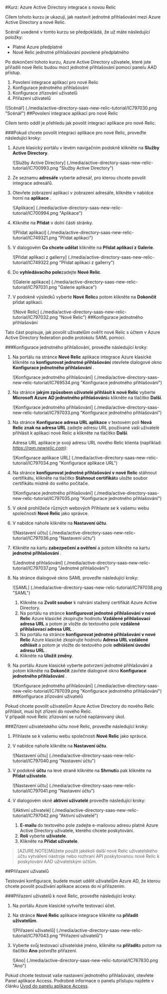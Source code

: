 <properties 
    pageTitle="Kurz: Azure Active Directory integrace s novou Relic | Microsoft Azure" 
    description="Naučte se používat novou Relic s Azure Active Directory povolit jednotné přihlašování, automatické vytváření a další!" 
    services="active-directory" 
    authors="jeevansd"  
    documentationCenter="na" 
    manager="femila"/>
<tags 
    ms.service="active-directory" 
    ms.devlang="na" 
    ms.topic="article" 
    ms.tgt_pltfrm="na" 
    ms.workload="identity" 
    ms.date="09/29/2016" 
    ms.author="jeedes" />

#<a name="tutorial-azure-active-directory-integration-with-new-relic"></a>Kurz: Azure Active Directory integrace s novou Relic
  
Cílem tohoto kurzu je ukazují, jak nastavit jednotné přihlašování mezi Azure Active Directory a nové Relic.
  
Scénář uvedené v tomto kurzu se předpokládá, že už máte následující položky:

-   Platné Azure předplatné
-   Nové Relic jednotné přihlašování povolené předplatného
  
Po dokončení tohoto kurzu, Azure Active Directory uživatele, které jste přiřadili nové Relic budou moct jednotné přihlašování pomocí panelu AAD přístup.

1.  Povolení integrace aplikací pro nové Relic
2.  Konfigurace jednotného přihlašování
3.  Konfigurace zřizování uživatelů
4.  Přiřazení uživatelů

![Scénář] (./media/active-directory-saas-new-relic-tutorial/IC797030.png "Scénář")
##<a name="enabling-the-application-integration-for-new-relic"></a>Povolení integrace aplikací pro nové Relic
  
Cílem tento oddíl je přehledu jak povolit integraci aplikace pro nové Relic.

###<a name="to-enable-the-application-integration-for-new-relic-perform-the-following-steps"></a>Pokud chcete povolit integraci aplikace pro nové Relic, proveďte následující kroky:

1.  Azure klasický portálu v levém navigačním podokně klikněte na **Služby Active Directory**.

    ![Služby Active Directory] (./media/active-directory-saas-new-relic-tutorial/IC700993.png "Služby Active Directory")

2.  Ze seznamu **adresáře** vyberte adresář, pro kterou chcete povolit integrace adresářů.

3.  Otevřete zobrazení aplikací v zobrazení adresáře, klikněte v nabídce horní na **aplikace** .

    ![Aplikace] (./media/active-directory-saas-new-relic-tutorial/IC700994.png "Aplikace")

4.  Klikněte na **Přidat** v dolní části stránky.

    ![Přidat aplikaci] (./media/active-directory-saas-new-relic-tutorial/IC749321.png "Přidat aplikaci")

5.  V dialogovém **Co chcete udělat** klikněte na **Přidat aplikaci z Galerie**.

    ![Přidat aplikaci z gallerry] (./media/active-directory-saas-new-relic-tutorial/IC749322.png "Přidat aplikaci z gallerry")

6.  Do **vyhledávacího pole**zadejte **Nové Relic**.

    ![Galerie aplikace] (./media/active-directory-saas-new-relic-tutorial/IC797031.png "Galerie aplikace")

7.  V podokně výsledků vyberte **Nové Relic**a potom klikněte na **Dokončit** přidat aplikaci.

    ![Nové Relic] (./media/active-directory-saas-new-relic-tutorial/IC797032.png "Nové Relic")
##<a name="configuring-single-sign-on"></a>Konfigurace jednotného přihlašování
  
Tato část popisuje, jak povolit uživatelům ověřit nové Relic s účtem v Azure Active Directory federation podle protokolu SAML pomocí.

###<a name="to-configure-single-sign-on-perform-the-following-steps"></a>Konfigurace jednotného přihlašování, proveďte následující kroky:

1.  Na portálu na stránce **Nové Relic** aplikace integrace Azure klasické klikněte na **konfigurovat jednotné přihlašování** otevřete dialogové okno **Konfigurace jednotného přihlašování** .

    ![Konfigurace jednotného přihlašování] (./media/active-directory-saas-new-relic-tutorial/IC769534.png "Konfigurace jednotného přihlašování")

2.  Na stránce **jakým způsobem uživatelé přihlásit k nové Relic** vyberte **Microsoft Azure AD jednotného přihlašování**a klikněte na tlačítko **Další**.

    ![Konfigurace jednotného přihlašování] (./media/active-directory-saas-new-relic-tutorial/IC797033.png "Konfigurace jednotného přihlašování")

3.  Na stránce **Konfigurace adresa URL aplikace** v textovém poli **Nová Relic znak na adresa URL** zadejte adresu URL používané vaši uživatelé přihlásit k aplikaci nové Relic a klikněte na tlačítko **Další**. 

    Adresa URL aplikace je svoji adresu URL nového Relic klienta (například: *https://rpm.newrelic.com*):

    ![Konfigurace aplikace URL] (./media/active-directory-saas-new-relic-tutorial/IC797034.png "Konfigurace aplikace URL")

4.  Na stránce **konfigurovat jednotné přihlašování v nové Relic** stáhnout certifikátu, klikněte na tlačítko **Stáhnout certifikát**a uložte soubor certifikátu místně do svého počítače.

    ![Konfigurace jednotného přihlašování] (./media/active-directory-saas-new-relic-tutorial/IC797035.png "Konfigurace jednotného přihlašování")

5.  V okně prohlížeče různých webových Přihlaste se k vašemu webu společnosti **Nové Relic** jako správce.

6.  V nabídce nahoře klikněte na **Nastavení účtu**.

    ![Nastavení účtu] (./media/active-directory-saas-new-relic-tutorial/IC797036.png "Nastavení účtu")

7.  Klikněte na kartu **zabezpečení a ověření** a potom klikněte na kartu **jednotné přihlašování** .

    ![Jednotné přihlašování] (./media/active-directory-saas-new-relic-tutorial/IC797037.png "Jednotné přihlašování")

8.  Na stránce dialogové okno SAML proveďte následující kroky:

    ![SAML] (./media/active-directory-saas-new-relic-tutorial/IC797038.png "SAML")

    1.  Klikněte na **Zvolit soubor** k nahrání stažený certifikát Azure Active Directory.
    2.  Na portálu na stránce **konfigurovat jednotné přihlašování v nové Relic** Azure klasické zkopírujte hodnotu **Vzdálené přihlašovací adresa URL** a potom je vložte do textového pole **vzdálené přihlašovací adresa URL** .
    3.  Na portálu na stránce **konfigurovat jednotné přihlašování v nové Relic** Azure klasické zkopírujte hodnotu **Adresa URL vzdálené odhlásit** a potom je vložte do textového pole **odhlášení úvodní adresu URL** .
    4.  Klikněte na **Uložit změny**.

9.  Na portálu Azure klasické vyberte potvrzení jednotné přihlašování a potom klikněte na **Dokončit** zavřete dialogové okno **Konfigurace jednotného přihlašování** .

    ![Konfigurace jednotného přihlašování] (./media/active-directory-saas-new-relic-tutorial/IC797039.png "Konfigurace jednotného přihlašování")
##<a name="configuring-user-provisioning"></a>Konfigurace zřizování uživatelů
  
Pokud chcete povolit uživatelům Azure Active Directory do nového Relic přihlásit, musí být zřízení do nového Relic.  
V případě nové Relic zřizování se ručně naplánovaný úkol.

###<a name="to-provision-a-user-account-to-new-relic-perform-the-following-steps"></a>Zřízení uživatelského účtu nové Relic, proveďte následující kroky:

1.  Přihlaste se k vašemu webu společnosti **Nové Relic** jako správce.

2.  V nabídce nahoře klikněte na **Nastavení účtu**.

    ![Nastavení účtu] (./media/active-directory-saas-new-relic-tutorial/IC797040.png "Nastavení účtu")

3.  V podokně **účtu** na levé straně klikněte na **Shrnutí**a pak klikněte na **Přidat uživatele**.

    ![Nastavení účtu] (./media/active-directory-saas-new-relic-tutorial/IC797041.png "Nastavení účtu")

4.  V dialogovém okně **aktivní uživatelé** proveďte následující kroky:

    ![Aktivní uživatelé] (./media/active-directory-saas-new-relic-tutorial/IC797042.png "Aktivní uživatelé")

    1.  **E-mailu** do textového pole zadejte e-mailovou adresu platné Azure Active Directory uživatele, kterého chcete poskytování.
    2.  **Roli** vyberte **uživatele**.
    3.  Klikněte na **Přidat uživatele**.

>[AZURE.NOTE]Můžete použít jakékoli další nové Relic uživatelského účtu vytváření nástroje nebo rozhraní API poskytovanou nové Relic k poskytování AAD uživatelským účtům.

##<a name="assigning-users"></a>Přiřazení uživatelů
  
Testování konfigurace, budete muset udělit uživatelům Azure AD, že kterou chcete povolit používání aplikace access do ní přiřazením.

###<a name="to-assign-users-to-new-relic-perform-the-following-steps"></a>Přiřazení uživatelů k nové Relic, proveďte následující kroky:

1.  Na portálu Azure klasické vytvořte testovací účet.

2.  Na stránce **Nové Relic** aplikace integrace klikněte na **přiřadit uživatelům**.

    ![Přiřazení uživatelů] (./media/active-directory-saas-new-relic-tutorial/IC797043.png "Přiřazení uživatelů")

3.  Vyberte svůj testovací uživatelské jméno, klikněte na **přiřadit**a potom na tlačítko **Ano** potvrďte přiřazení.

    ![Ano] (./media/active-directory-saas-new-relic-tutorial/IC767830.png "Ano")
  
Pokud chcete testovat vaše nastavení jednotného přihlašování, otevřete Panel aplikace Access. Podrobné informace o panelu přístupu najdete v článku [Úvod do panelu aplikace Access](active-directory-saas-access-panel-introduction.md).




